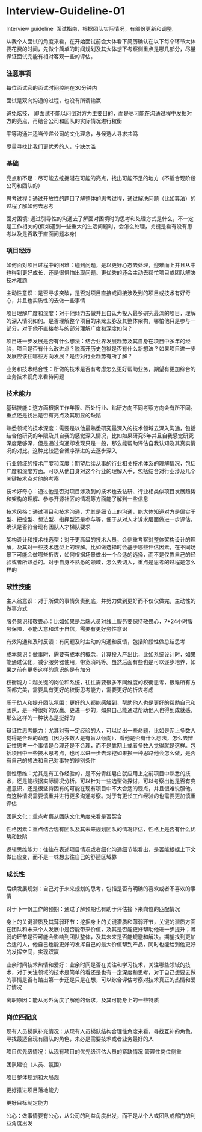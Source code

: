 # Interview-Guideline-01
Interview guideline
﻿
面试指南，根据团队实际情况，有部份更新和调整.

从我个人面试的角度来看，在开始面试前会大体看下简历确认在以下每个环节大体要花费的时间，先做个简单的时间规划及其大体想下考察侧重点是哪几部分，尽量保证面试完能有相对客观一些的评估。

### 注意事项

每位面试官的面试时间控制在30分钟内

面试是双向沟通的过程，也没有所谓输赢

避免炫技， 即面试不能以问倒对方为主要目的，而是尽可能在沟通过程中发掘对方的亮点，再结合公司和团队的实际情况进行权衡

平等沟通并适当传递公司的文化理念，与候选人寻求共鸣

尽量寻找比我们更优秀的人，宁缺勿滥
### 基础

亮点和不足：尽可能去挖掘潜在可能的亮点，找出可能不足的地方（不适合现阶段公司和团队的）

思考过程：通过开放性的题目了解整体的思考过程，通过解决问题（比如算法）的过程了解如何去思考

面对困境: 通过引导性的沟通去了解面对困境时的思考和处理方式是什么，不一定是工作相关的(假如遇到一些重大的生活问题时，会怎么处理，关键是看有没有思考以及是否敢于直面问题本身)

### 项目经历

如何面对项目过程中的困难：碰到问题，是以更好心态去处理，迎难而上并且从中也得到更好成长，还是很惧怕出现问题。更优秀的还会主动去帮忙项目或团队解决技术难题

主动性意识：是否寻求突破，是否对项目直接或间接涉及到的项目或技术有好奇心，并且也实质性的去做一些事情 
 
项目理解广度和深度：对于他倾力去做并且自认为投入最多研究最深的项目，理解的深入情况如何。是否理解整个项目的来龙去脉及其整体架构，哪怕他只是参与一部分，对于他不直接参与的部分理解广度和深度如何？

项目进一步发展是否有什么想法：结合业界发展趋势及其自身在项目中多年的经验，项目是否有什么改进点？脱离开历史包袱是否有什么新想法？如果项目进一步发展应该往哪些方向发展？是否对行业趋势有所了解？

业务和技术结合性：所做的技术是否有考虑怎么更好帮助业务，期望有更加综合的业务技术视角来看待问题

### 技术能力

基础技能：这方面根据工作年限、所处行业、钻研方向不同考察方向会有所不同。重点还是找出是否有亮点及其明显的缺陷

熟悉领域的技术深度：需要是以他最熟悉研究最深入的技术领域去深入沟通，包括结合他研究的年限及其自我的感觉深入情况，比如如果研究5年并且自我感觉研究深度足够深，但是通过沟通却发现只是一般，那么能帮助评估自我认知及其真实情况的对比。这种比较适合循序渐进的去逐步深入

行业领域的技术广度和深度：期望后续从事的行业相关技术体系的理解情况，包括广度和深度方面。可以从他自身对这个行业的理解入手，包括结合对行业涉及几个关键技术点对他的考察

技术好奇心：通过他是否对项目涉及到的技术也去钻研、行业相类似项目发展趋势和架构的理解、参与开源社区的情况等方面能了解到一些信息

技术风格：通过项目和技术沟通，尤其是细节上的沟通，能大体知道对方是偏实干型、把控型、想法型、指挥型还是参与等，便于从对人才诉求层面做进一步评估，确认是否符合现有团队人才梯队要求

架构设计和技术栈选型：对于更高级的技术人员，会侧重考察对整体架构设计的理解，及其对一些技术选型上的理解。比如做选择时会基于哪些评估因素，在不同场景下可能会做哪些折衷，如何根据场景做出一个合适的选择，而不是仅靠自己的经验或者所熟悉的。对于自身不熟悉的领域，怎么去切入，重点是思考的过程是怎么样的

### 软性技能

主人翁意识：对于所做的事情负责到底，并努力做到更好而不仅仅做完，主动性的做事方式

服务意识和敬畏心：比如如果是后端人员对线上服务要保持敬畏心，7*24小时服务保障，不能大意和过于自信，需要有更好务性意识

有效沟通和及时反馈：有问题及时主动的沟通和反馈，包括阶段性做总结思考

成本意识：做事时，需要有成本的概念，计算投入产出比，比如系统设计时，如果能通过优化，减少服务器使用，带宽消耗等。虽然后面有些也是可以逐步培养，如果之前有更多这样的意识的是有加分

权衡能力：越关键的岗位和系统，往往需要很多不同维度的权衡思考，很难所有方面都完美，需要具有更好的权衡思考能力，需要更好的折衷考虑

乐于助人和提升团队氛围：更好的人都能感触到，帮助他人也是更好的帮助自己和团队，是一种很好的双赢。更进一步的，如果自己能通过帮助他人也得到成就感，那么这样的一种状态是挺好的

辩证性思考能力：尤其对有一定经验的人，可以给出一些命题，比如是网上多数人觉得是合理的命题（因为多数人是有盲从倾向），看他是否有什么想法，怎么去辩证性思考一个事情是合理还是不合理，而不是靠网上或者多数人觉得就是这样。包括项目中一些技术思考点，也可以进一步去深挖如果换一种思路他会怎么做，是否有自己的想法和自己对事物的辨别条件

惯性思维：尤其是有工作经验的，是不分青红皂白就应用上之前项目中熟悉的技术，还是能根据实际情况分析。可以针对一些选型做探讨，可以考察出他是否有变通意识，还是很坚持固有的可能在现有项目中不大合适的观点，并且很难说服他。有这种情况需要慎重并进行更多沟通考察。对于有更长工作经验的也需要更加慎重评估

团队文化：重点考察从团队文化角度来看是否契合

性格因素：重点结合现有团队及其未来规划团队的情况评估，性格上是否有什么优势和缺陷

逻辑思维能力：往往在表述项目情况或者细化沟通细节能看出，是否能根据上下文做出应变，而不是一味想去往自己的舒适区域靠

### 成长性

后续发展规划：自己对于未来规划的思考，包括是否有明确的喜欢或者不喜欢的事情

对于下一份工作的预期：通过了解预期也有助于评估接下来岗位的匹配情况

身上的关键潜质及其薄弱环节：挖掘身上的关键潜质和薄弱环节，关键的潜质方面在团队和未来个人发展中是否能带来价值，及其是否能更好帮助他进一步提升；薄弱的环节是否可能会影响到团队整体，及其未来是否能规避和解决。期望找到更加合适的人，他自己也能更好的发挥自己的最大价值帮到产品，同时也能给到他更好的发挥空间，实现双赢

业余时间技术热情和爱好：业余时间是否在关注和学习技术，关注哪些领域的技术，对于关注领域的技术是简单的看还是也有一定深度和思考，对于自己想要去做的事情是否有踏出第一步还是只是在想，可以综合评估考察对技术真正的热情和爱好情况

离职原因：能从另外角度了解他的诉求，及其可能身上的一些特质

### 岗位匹配度

现有人员梯队补充情况：从现有人员梯队结构合理性角度来看，寻找互补的角色，寻找最适合现有团队的角色，未必是需要技术或者业务最好的人

项目优先级情况：从现有项目的优先级评估人员的紧缺情况
管理性岗位侧重

团队建设（人员、氛围）

项目整体规划和大局观

更好推进项目落地能力

更好目标制定能力

公心：做事情要有公心，从公司的利益角度出发，而不是从个人或团队或部门的利益角度出发 
